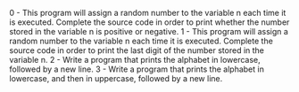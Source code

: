 0 - This program will assign a random number to the variable n each time it is executed. Complete the source code in order to print whether the number stored in the variable n is positive or negative.
1 - This program will assign a random number to the variable n each time it is executed. Complete the source code in order to print the last digit of the number stored in the variable n.
2 - Write a program that prints the alphabet in lowercase, followed by a new line.
3 - Write a program that prints the alphabet in lowercase, and then in uppercase, followed by a new line.
